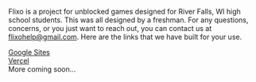 Flixo is a project for unblocked games designed for River Falls, WI high school students. This was all designed by a freshman. For any questions, concerns, or you just want to reach out, you can contact us at flixohelp@gmail.com. Here are the links that we have built for your use.
<div>
  <a href="https://sites.google.com/view/playflixo">Google Sites</a>
</div>
<div>
  <a href="https://playflixo.vercel.app">Vercel</a>
</div>
More coming soon...
